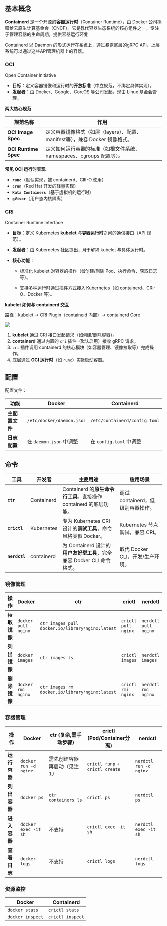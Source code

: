 ## 基本概念

**Containerd** 是一个开源的**容器运行时**（Container Runtime），由 Docker 公司捐赠给云原生计算基金会（CNCF）。它是现代容器生态系统的核心组件之一，专注于管理容器的生命周期，提供容器运行环境

Containerd 以 Daemon 的形式运行在系统上，通过暴露底层的gRPC API，上层系统可以通过这些API管理机器上的容器。

### OCI

Open Container Initiative

- **目标**：定义容器镜像和运行时的**开放标准**（中立规范，不绑定具体实现）。
- **发起者**：由 Docker、Google、CoreOS 等公司发起，现由 Linux 基金会管理。

**两大核心规范**

| 规范名称             | 作用                                                         |
| -------------------- | ------------------------------------------------------------ |
| **OCI Image Spec**   | 定义容器镜像格式（如层（layers）、配置、manifest等），兼容 Docker 镜像格式。 |
| **OCI Runtime Spec** | 定义如何运行容器的标准（如根文件系统、namespaces、cgroups 配置等）。 |

**常见 OCI 运行时实现**

- **`runc`**（默认实现，被 containerd、CRI-O 使用）
- **`crun`**（Red Hat 开发的轻量实现）
- **`Kata Containers`**（基于虚拟机的运行时）
- **`gVisor`**（用户态内核隔离）

### CRI

Container Runtime Interface

- **目标**：定义 Kubernetes **kubelet** 与**容器运行时**之间的通信接口（API 规范）。

- **发起者**：由 Kubernetes 社区提出，用于解耦 kubelet 与具体运行时。

- **核心功能**：

  - 标准化 kubelet 对容器的操作（如创建/删除 Pod、执行命令、获取日志等）。

  - 支持多种运行时通过插件方式接入 Kubernetes（如 containerd、CRI-O、Docker 等）。

**kubelet 如何与 containerd 交互**

路径：kubelet → CRI Plugin（containerd 内部）→ containerd Core

<div>
    <image src="./img/cri.png"></image>
</div>

1. **kubelet** 通过 CRI 接口发起请求（如创建/删除容器）。
2. **containerd** 通过内置的 `cri` 插件（默认启用）接收 gRPC 请求。
3. `cri` 插件调用 containerd 的核心模块（如容器管理、镜像拉取等）完成操作。
4. 底层通过 **OCI 运行时**（如 `runc`）实际启动容器。

## 配置

配置文件：

| **功能**       | **Docker**                | **Containerd**                |
| -------------- | ------------------------- | ----------------------------- |
| **主配置文件** | `/etc/docker/daemon.json` | `/etc/containerd/config.toml` |
| **日志配置**   | 在 `daemon.json` 中调整   | 在 `config.toml` 中调整       |

## 命令

| 工具          | 开发者     | 主要用途                                                     | 适用场景                          |
| ------------- | ---------- | ------------------------------------------------------------ | --------------------------------- |
| **`ctr`**     | Containerd | Containerd 的**原生命令行工具**，直接操作 containerd 的底层功能。 | 调试 containerd，低级别容器操作。 |
| **`crictl`**  | Kubernetes | 专为 Kubernetes CRI 设计的**调试工具**，命令风格类似 Docker。 | Kubernetes 节点调试，兼容 CRI。   |
| **`nerdctl`** | containerd | 为 Containerd 设计的**用户友好型工具**，完全兼容 Docker CLI 命令格式。 | 取代 Docker CLI，开发/生产环境。  |

### 镜像管理

| 操作         | Docker              | ctr                                              | crictl              | nerdctl              |
| ------------ | ------------------- | ------------------------------------------------ | ------------------- | -------------------- |
| **拉取镜像** | `docker pull nginx` | `ctr images pull docker.io/library/nginx:latest` | `crictl pull nginx` | `nerdctl pull nginx` |
| **列出镜像** | `docker images`     | `ctr images ls`                                  | `crictl images`     | `nerdctl images`     |
| **删除镜像** | `docker rmi nginx`  | `ctr images rm docker.io/library/nginx:latest`   | `crictl rmi nginx`  | `nerdctl rmi nginx`  |

### 容器管理

| 操作         | Docker                | ctr (复杂,需手动步骤)       | crictl (Pod/Container分离)      | nerdctl                |
| ------------ | --------------------- | --------------------------- | ------------------------------- | ---------------------- |
| **运行容器** | `docker run -d nginx` | 需先创建容器再启动（见注1） | `crictl runp` + `crictl create` | `nerdctl run -d nginx` |
| **列出容器** | `docker ps`           | `ctr containers ls`         | `crictl ps`                     | `nerdctl ps`           |
| **进入容器** | `docker exec -it sh`  | 不支持                      | `crictl exec -it sh`            | `nerdctl exec -it sh`  |
| **查看日志** | `docker logs`         | 不支持                      | `crictl logs`                   | `nerdctl logs`         |

### 资源监控

| **Docker**       | **Containerd**   |
| ---------------- | ---------------- |
| `docker stats`   | `crictl stats`   |
| `docker inspect` | `crictl inspect` |